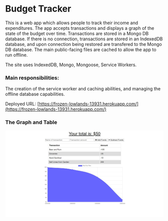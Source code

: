 # Budget Tracker

This is a web app which allows people to track their income and expenditures. The app accepts transactions and displays a graph of the state of the budget over time. Transactions are stored in a Mongo DB database. If there is no connection, transactions are stored in an IndexedDB database, and upon connection being restored are transfered to the Mongo DB database. The main public-facing files are cached to allow the app to run offline.

The site uses IndexedDB, Mongo, Mongoose, Service Workers.

### Main responsibilities:
The creation of the service worker and caching abilities, and managing the offline database capabilities.  

Deployed URL: [https://frozen-lowlands-13931.herokuapp.com/](https://frozen-lowlands-13931.herokuapp.com/)

### The Graph and Table
![BudgetGraph](https://github.com/JEQP/budget-tracker/blob/master/graph.jpg)
